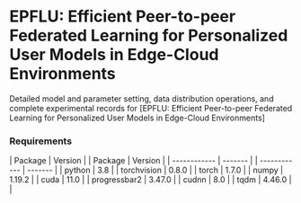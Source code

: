 # EPFLU: Efficient Peer-to-peer Federated Learning for Personalized User Models in Edge-Cloud Environments

Detailed model and parameter setting, data distribution operations, and complete experimental records for [EPFLU: Efficient Peer-to-peer Federated Learning for Personalized User Models in Edge-Cloud Environments]

### Requirements
| Package      | Version |   | Package      | Version |
| ------------ | ------- |   | ------------ | ------- | 
| python       | 3.8     |   | torchvision  | 0.8.0   |
| torch        | 1.7.0   |   | numpy        | 1.19.2  |
| cuda         | 11.0    |   | progressbar2 | 3.47.0  |
| cudnn        | 8.0     |   | tqdm         | 4.46.0  |
|


